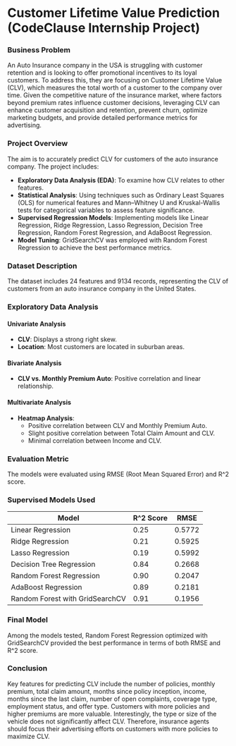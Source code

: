 # Customer Lifetime Value Prediction (CodeClause Internship Project)
### Business Problem

An Auto Insurance company in the USA is struggling with customer retention and is looking to offer promotional incentives to its loyal customers. To address this, they are focusing on Customer Lifetime Value (CLV), which measures the total worth of a customer to the company over time. Given the competitive nature of the insurance market, where factors beyond premium rates influence customer decisions, leveraging CLV can enhance customer acquisition and retention, prevent churn, optimize marketing budgets, and provide detailed performance metrics for advertising.

### Project Overview

The aim is to accurately predict CLV for customers of the auto insurance company. The project includes:

- **Exploratory Data Analysis (EDA)**: To examine how CLV relates to other features.
- **Statistical Analysis**: Using techniques such as Ordinary Least Squares (OLS) for numerical features and Mann–Whitney U and Kruskal-Wallis tests for categorical variables to assess feature significance.
- **Supervised Regression Models**: Implementing models like Linear Regression, Ridge Regression, Lasso Regression, Decision Tree Regression, Random Forest Regression, and AdaBoost Regression.
- **Model Tuning**: GridSearchCV was employed with Random Forest Regression to achieve the best performance metrics.

### Dataset Description

The dataset includes 24 features and 9134 records, representing the CLV of customers from an auto insurance company in the United States.

### Exploratory Data Analysis

#### Univariate Analysis

- **CLV**: Displays a strong right skew.
- **Location**: Most customers are located in suburban areas.

#### Bivariate Analysis

- **CLV vs. Monthly Premium Auto**: Positive correlation and linear relationship.

#### Multivariate Analysis

- **Heatmap Analysis**:
  - Positive correlation between CLV and Monthly Premium Auto.
  - Slight positive correlation between Total Claim Amount and CLV.
  - Minimal correlation between Income and CLV.

### Evaluation Metric

The models were evaluated using RMSE (Root Mean Squared Error) and R^2 score.

### Supervised Models Used

| Model                       | R^2 Score | RMSE   |
|-----------------------------|-----------|--------|
| Linear Regression           | 0.25      | 0.5772 |
| Ridge Regression            | 0.21      | 0.5925 |
| Lasso Regression            | 0.19      | 0.5992 |
| Decision Tree Regression    | 0.84      | 0.2668 |
| Random Forest Regression    | 0.90      | 0.2047 |
| AdaBoost Regression         | 0.89      | 0.2181 |
| Random Forest with GridSearchCV | 0.91  | 0.1956 |

### Final Model

Among the models tested, Random Forest Regression optimized with GridSearchCV provided the best performance in terms of both RMSE and R^2 score.

### Conclusion

Key features for predicting CLV include the number of policies, monthly premium, total claim amount, months since policy inception, income, months since the last claim, number of open complaints, coverage type, employment status, and offer type. Customers with more policies and higher premiums are more valuable. Interestingly, the type or size of the vehicle does not significantly affect CLV. Therefore, insurance agents should focus their advertising efforts on customers with more policies to maximize CLV.

